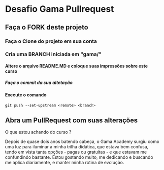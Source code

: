 # Desafio Gama Pullrequest

## Faça o FORK deste projeto

### Faça o Clone do projeto em sua conta

### Cria uma BRANCH iniciada em "gama/"

#### Altere o arquivo README.MD e coloque suas impressões sobre este curso

##### Faça o commit da sua altetação

#### Execute o comando

`git push --set-upstream <remote> <branch>`

## Abra um PullRequest com suas alterações

O que estou achando do curso ?

Depois de quase dois anos batendo cabeça, o Gama Academy surgiu como uma luz para iluminar a minha trilha didática, que estava bem confusa, tendo em vista tanta opções - pagas ou gratuitas -  e que estavam me confundindo bastante.
Estou gostando muito, me dedicando e buscando me aplica diariamente, e manter minha rotina de evolução.
